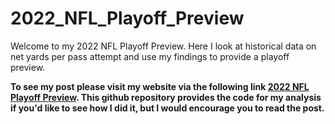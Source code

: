 # 2022_NFL_Playoff_Preview

Welcome to my 2022 NFL Playoff Preview. Here I look at historical data on net yards per pass attempt and use my findings to provide a playoff preview.

**To see my post please visit my website via the following link [2022 NFL Playoff Preview](https://jquam15.github.io/). This github repository provides the code for my analysis if you'd like to see how I did it, but I would encourage you to read the post.**
